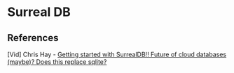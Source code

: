 # Surreal DB


## References

[Vid] Chris Hay - [Getting started with SurrealDB!! Future of cloud databases (maybe)? Does this replace sqlite?](https://www.youtube.com/watch?v=D41jb4DDIdA&ab_channel=ChrisHay)
